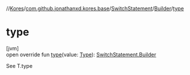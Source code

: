 //[Kores](../../../../index.md)/[com.github.jonathanxd.kores.base](../../index.md)/[SwitchStatement](../index.md)/[Builder](index.md)/[type](type.md)

# type

[jvm]\
open override fun [type](type.md)(value: [Type](https://docs.oracle.com/javase/8/docs/api/java/lang/reflect/Type.html)): [SwitchStatement.Builder](index.md)

See T.type
